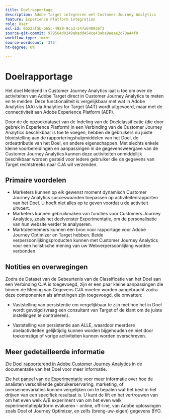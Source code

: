 ```yaml
---
title: Doelrapportage
description: Adobe Target integreren met Customer Journey Analytics
feature: Experience Platform Integration
role: User
exl-id: 0b52af5b-b65c-4929-9ca3-547a640936f3
source-git-commit: 979564d0249abadd454ce43aba9aeae2c78a44f0
workflow-type: tm+mt
source-wordcount: '375'
ht-degree: 0%

---
```


# Doelrapportage

Het doel Meldend in Customer Journey Analytics laat u toe om over de activiteiten van Adobe Target direct in Customer Journey Analytics te meten en te melden. Deze functionaliteit is vergelijkbaar met wat in Adobe Analytics (AA) via Analytics for Target (A4T) wordt uitgevoerd, maar met de connectiviteit aan Adobe Experience Platform (AEP).

Door de de opzoekdataset van de Indeling van de Doelclassificatie (die door gebrek in Experience Platform) in een Verbinding van de Customer Journey Analytics beschikbaar is toe te voegen, hebben de gebruikers nu juiste blootstelling aan de rapporteringshulpmiddelen van het Doel, de ordeattributie van het Doel, en andere eigenschappen. Met slechts enkele kleine voorbereidingen en aanpassingen in de gegevensweergave van de Customer Journey Analytics kunnen deze activiteiten onmiddellijk beschikbaar worden gesteld voor iedere gebruiker die de gegevens van Target rechtstreeks naar CJA wil verzenden.

## Primaire voordelen

* Marketers kunnen op elk gewenst moment dynamisch Customer Journey Analytics succeswaarden toepassen op activiteitenrapporten van het Doel. U hoeft niet alles op te geven voordat u de activiteit uitvoert.
* Marketers kunnen gebruikmaken van functies voor Customers Journey Analytics, zoals het deelvenster Experimentatie, om de personalisatie van hun website verder te analyseren.
* Marktdeelnemers kunnen één bron voor rapportage voor Adobe Journey Optimizer en Target hebben. Beide verpersoonlijkingsproducten kunnen met Customer Journey Analytics voor een holistische mening van uw Webverpersoonlijking worden verbonden.

## Notities en overwegingen

Zodra de Dataset van de Gebeurtenis van de Classificatie van het Doel aan een Verbinding CJA is toegevoegd, zijn er een paar kleine aanpassingen die binnen de Mening van Gegevens CJA moeten worden aangebracht zodra deze componenten als afmetingen zijn toegevoegd, die omvatten:

* Vaststelling van persistentie om vergelijkbaar te zijn met hoe het in Doel wordt gevolgd (vraag een consultant van Target of de klant om de juiste instellingen te controleren).

* Vaststelling van persistentie aan ALLE, waardoor meerdere doelactiviteiten gelijktijdig kunnen worden bijgehouden en niet door toekomstige of vorige activiteiten kunnen worden overschreven.

## Meer gedetailleerde informatie

Zie [ Doel rapporterend in Adobe Customer Journey Analytics ](https://experienceleague.adobe.com/nl/docs/target/using/integrate/cja/target-reporting-in-cja) in de documentatie van het Doel voor meer informatie.

Zie het [ paneel van de Experimentatie ](../analysis-workspace/c-panels/experimentation.md) voor meer informatie over hoe de analisten verschillende gebruikerservaring, marketing, of overseinenvariaties kunnen vergelijken om te bepalen wat het best in het drijven van een specifiek resultaat is. U kunt de lift en het vertrouwen van om het even welk A/B experiment van om het even welk experimentatieplatform evalueren - online, off-line, van Adobe oplossingen zoals Doel of Journey Optimizer, en zelfs (breng-uw-eigen) gegevens BYO.
